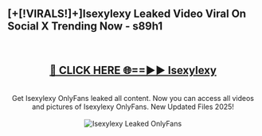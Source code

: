 <h2>[+[!VIRALS!]+]Isexylexy Leaked Video Viral On Social X Trending Now - s89h1</h2>
<br>
<div align="center">
<h2><a href="https://libra.edu.pl?Isexylexy" rel="nofollow">🔴 CLICK HERE 🌐==►► Isexylexy</a></h2>
<br>
Get Isexylexy OnlyFans leaked all content. Now you can access all videos and pictures of Isexylexy OnlyFans. New Updated Files 2025!
<br>
<br>
<a href="https://libra.edu.pl?Isexylexy" rel="nofollow" data-target="animated-image.originalLink"><img src="https://i.ibb.co.com/WyWwxjT/player-gif2.gif" alt="Isexylexy Leaked OnlyFans" style="max-width: 100%; display: inline-block;" data-target="animated-image.originalImage"></a>
</div>
<br>